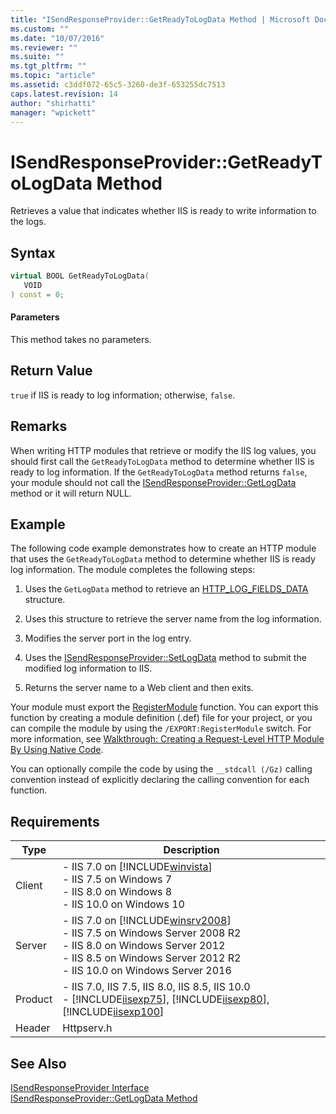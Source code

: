 ```yaml
---
title: "ISendResponseProvider::GetReadyToLogData Method | Microsoft Docs"
ms.custom: ""
ms.date: "10/07/2016"
ms.reviewer: ""
ms.suite: ""
ms.tgt_pltfrm: ""
ms.topic: "article"
ms.assetid: c3ddf072-65c5-3260-de3f-653255dc7513
caps.latest.revision: 14
author: "shirhatti"
manager: "wpickett"
---
```

# ISendResponseProvider::GetReadyToLogData Method
Retrieves a value that indicates whether IIS is ready to write information to the logs.  
  
## Syntax  
  
```cpp  
virtual BOOL GetReadyToLogData(  
   VOID  
) const = 0;  
```  
  
#### Parameters  
 This method takes no parameters.  
  
## Return Value  
 `true` if IIS is ready to log information; otherwise, `false`.  
  
## Remarks  
 When writing HTTP modules that retrieve or modify the IIS log values, you should first call the `GetReadyToLogData` method to determine whether IIS is ready to log information. If the `GetReadyToLogData` method returns `false`, your module should not call the [ISendResponseProvider::GetLogData](../../web-development-reference\native-code-api-reference/isendresponseprovider-getlogdata-method.md) method or it will return NULL.  
  
## Example  
 The following code example demonstrates how to create an HTTP module that uses the `GetReadyToLogData` method to determine whether IIS is ready log information. The module completes the following steps:  
  
1.  Uses the `GetLogData` method to retrieve an [HTTP_LOG_FIELDS_DATA](http://go.microsoft.com/fwlink/?LinkId=59280) structure.  
  
2.  Uses this structure to retrieve the server name from the log information.  
  
3.  Modifies the server port in the log entry.  
  
4.  Uses the [ISendResponseProvider::SetLogData](../../web-development-reference\native-code-api-reference/isendresponseprovider-setlogdata-method.md) method to submit the modified log information to IIS.  
  
5.  Returns the server name to a Web client and then exits.  
  
<!-- TODO: review snippet reference  [!CODE [ISendResponseProviderGetLogData#1](ISendResponseProviderGetLogData#1)]  -->  
  
 Your module must export the [RegisterModule](../../web-development-reference\native-code-api-reference/pfn-registermodule-function.md) function. You can export this function by creating a module definition (.def) file for your project, or you can compile the module by using the `/EXPORT:RegisterModule` switch. For more information, see [Walkthrough: Creating a Request-Level HTTP Module By Using Native Code](../../web-development-reference\native-code-development-overview\walkthrough-creating-a-request-level-http-module-by-using-native-code.md).  
  
 You can optionally compile the code by using the `__stdcall (/Gz)` calling convention instead of explicitly declaring the calling convention for each function.  
  
## Requirements  
  
|Type|Description|  
|----------|-----------------|  
|Client|-   IIS 7.0 on [!INCLUDE[winvista](../../wmi-provider/includes/winvista-md.md)]<br />-   IIS 7.5 on Windows 7<br />-   IIS 8.0 on Windows 8<br />-   IIS 10.0 on Windows 10|  
|Server|-   IIS 7.0 on [!INCLUDE[winsrv2008](../../wmi-provider/includes/winsrv2008-md.md)]<br />-   IIS 7.5 on Windows Server 2008 R2<br />-   IIS 8.0 on Windows Server 2012<br />-   IIS 8.5 on Windows Server 2012 R2<br />-   IIS 10.0 on Windows Server 2016|  
|Product|-   IIS 7.0, IIS 7.5, IIS 8.0, IIS 8.5, IIS 10.0<br />-   [!INCLUDE[iisexp75](../../web-development-reference/native-code-api-reference/includes/iisexp75-md.md)], [!INCLUDE[iisexp80](../../web-development-reference/native-code-api-reference/includes/iisexp80-md.md)], [!INCLUDE[iisexp100](../../web-development-reference/native-code-api-reference/includes/iisexp100-md.md)]|  
|Header|Httpserv.h|  
  
## See Also  
 [ISendResponseProvider Interface](../../web-development-reference\native-code-api-reference/isendresponseprovider-interface.md)   
 [ISendResponseProvider::GetLogData Method](../../web-development-reference\native-code-api-reference/isendresponseprovider-getlogdata-method.md)